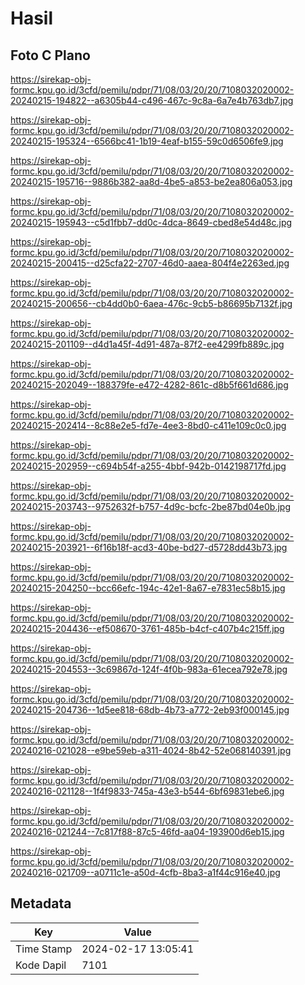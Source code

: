 # Hasil

## Foto C Plano

https://sirekap-obj-formc.kpu.go.id/3cfd/pemilu/pdpr/71/08/03/20/20/7108032020002-20240215-194822--a6305b44-c496-467c-9c8a-6a7e4b763db7.jpg

https://sirekap-obj-formc.kpu.go.id/3cfd/pemilu/pdpr/71/08/03/20/20/7108032020002-20240215-195324--6566bc41-1b19-4eaf-b155-59c0d6506fe9.jpg

https://sirekap-obj-formc.kpu.go.id/3cfd/pemilu/pdpr/71/08/03/20/20/7108032020002-20240215-195716--9886b382-aa8d-4be5-a853-be2ea806a053.jpg

https://sirekap-obj-formc.kpu.go.id/3cfd/pemilu/pdpr/71/08/03/20/20/7108032020002-20240215-195943--c5d1fbb7-dd0c-4dca-8649-cbed8e54d48c.jpg

https://sirekap-obj-formc.kpu.go.id/3cfd/pemilu/pdpr/71/08/03/20/20/7108032020002-20240215-200415--d25cfa22-2707-46d0-aaea-804f4e2263ed.jpg

https://sirekap-obj-formc.kpu.go.id/3cfd/pemilu/pdpr/71/08/03/20/20/7108032020002-20240215-200656--cb4dd0b0-6aea-476c-9cb5-b86695b7132f.jpg

https://sirekap-obj-formc.kpu.go.id/3cfd/pemilu/pdpr/71/08/03/20/20/7108032020002-20240215-201109--d4d1a45f-4d91-487a-87f2-ee4299fb889c.jpg

https://sirekap-obj-formc.kpu.go.id/3cfd/pemilu/pdpr/71/08/03/20/20/7108032020002-20240215-202049--188379fe-e472-4282-861c-d8b5f661d686.jpg

https://sirekap-obj-formc.kpu.go.id/3cfd/pemilu/pdpr/71/08/03/20/20/7108032020002-20240215-202414--8c88e2e5-fd7e-4ee3-8bd0-c411e109c0c0.jpg

https://sirekap-obj-formc.kpu.go.id/3cfd/pemilu/pdpr/71/08/03/20/20/7108032020002-20240215-202959--c694b54f-a255-4bbf-942b-0142198717fd.jpg

https://sirekap-obj-formc.kpu.go.id/3cfd/pemilu/pdpr/71/08/03/20/20/7108032020002-20240215-203743--9752632f-b757-4d9c-bcfc-2be87bd04e0b.jpg

https://sirekap-obj-formc.kpu.go.id/3cfd/pemilu/pdpr/71/08/03/20/20/7108032020002-20240215-203921--6f16b18f-acd3-40be-bd27-d5728dd43b73.jpg

https://sirekap-obj-formc.kpu.go.id/3cfd/pemilu/pdpr/71/08/03/20/20/7108032020002-20240215-204250--bcc66efc-194c-42e1-8a67-e7831ec58b15.jpg

https://sirekap-obj-formc.kpu.go.id/3cfd/pemilu/pdpr/71/08/03/20/20/7108032020002-20240215-204436--ef508670-3761-485b-b4cf-c407b4c215ff.jpg

https://sirekap-obj-formc.kpu.go.id/3cfd/pemilu/pdpr/71/08/03/20/20/7108032020002-20240215-204553--3c69867d-124f-4f0b-983a-61ecea792e78.jpg

https://sirekap-obj-formc.kpu.go.id/3cfd/pemilu/pdpr/71/08/03/20/20/7108032020002-20240215-204736--1d5ee818-68db-4b73-a772-2eb93f000145.jpg

https://sirekap-obj-formc.kpu.go.id/3cfd/pemilu/pdpr/71/08/03/20/20/7108032020002-20240216-021028--e9be59eb-a311-4024-8b42-52e068140391.jpg

https://sirekap-obj-formc.kpu.go.id/3cfd/pemilu/pdpr/71/08/03/20/20/7108032020002-20240216-021128--1f4f9833-745a-43e3-b544-6bf69831ebe6.jpg

https://sirekap-obj-formc.kpu.go.id/3cfd/pemilu/pdpr/71/08/03/20/20/7108032020002-20240216-021244--7c817f88-87c5-46fd-aa04-193900d6eb15.jpg

https://sirekap-obj-formc.kpu.go.id/3cfd/pemilu/pdpr/71/08/03/20/20/7108032020002-20240216-021709--a0711c1e-a50d-4cfb-8ba3-a1f44c916e40.jpg


## Metadata

| Key        | Value               |
| ---------- | ------------------- |
| Time Stamp | 2024-02-17 13:05:41 |
| Kode Dapil | 7101                |



